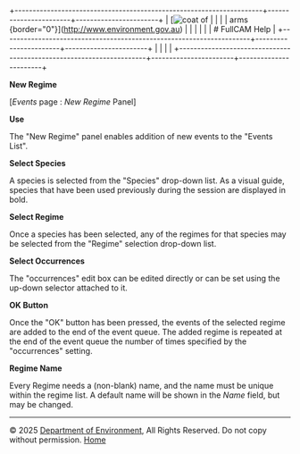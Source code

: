 +---------------------------------------------------------------------+-----------------------+-----------------------+
| [![coat of                                                          |                       | [](index.htm)         |
| arms](imgs/coa_env.png){border="0"}](http://www.environment.gov.au) |                       |                       |
|                                                                     |                       | # FullCAM Help        |
+---------------------------------------------------------------------+-----------------------+-----------------------+
|                                                                     |                       |                       |
+---------------------------------------------------------------------+-----------------------+-----------------------+

**New Regime**

\[*Events* page : *New Regime* Panel\]

**Use**

The "New Regime" panel enables addition of new events to the "Events
List".

**Select Species**

A species is selected from the "Species" drop-down list. As a visual
guide, species that have been used previously during the session are
displayed in bold.

**Select Regime**

Once a species has been selected, any of the regimes for that species
may be selected from the "Regime" selection drop-down list.

**Select Occurrences**

The "occurrences" edit box can be edited directly or can be set using
the up-down selector attached to it.

**OK Button**

Once the "OK" button has been pressed, the events of the selected regime
are added to the end of the event queue. The added regime is repeated at
the end of the event queue the number of times specified by the
"occurrences" setting.

**Regime Name**

Every Regime needs a (non-blank) name, and the name must be unique
within the regime list. A default name will be shown in the *Name*
field, but may be changed.

------------------------------------------------------------------------

© 2025 [Department of
Environment](http://www.environment.gov.au "Department of Environment"),
All Rights Reserved. Do not copy without permission.
[Home](index.htm "help index")
